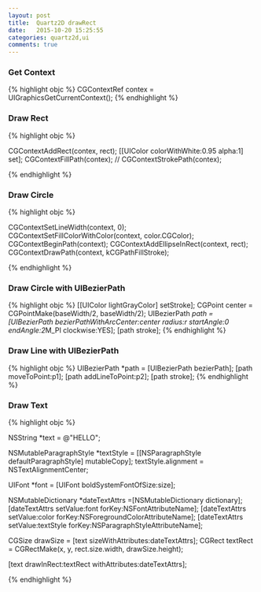 ```yaml
---
layout: post
title:  Quartz2D drawRect
date:   2015-10-20 15:25:55
categories: quartz2d,ui
comments: true
---
```


### Get Context

{% highlight objc %}
CGContextRef contex = UIGraphicsGetCurrentContext();
{% endhighlight %}

### Draw Rect

{% highlight objc %}

CGContextAddRect(contex, rect);
[[UIColor colorWithWhite:0.95 alpha:1] set];
CGContextFillPath(contex); // CGContextStrokePath(contex);

{% endhighlight %}

### Draw Circle

{% highlight objc %}

CGContextSetLineWidth(context, 0);
CGContextSetFillColorWithColor(context, color.CGColor);
CGContextBeginPath(context);
CGContextAddEllipseInRect(context, rect);
CGContextDrawPath(context, kCGPathFillStroke);

{% endhighlight %}

### Draw Circle with UIBezierPath

{% highlight objc %}
[[UIColor lightGrayColor] setStroke];
CGPoint center = CGPointMake(baseWidth/2, baseWidth/2);
UIBezierPath *path = [UIBezierPath bezierPathWithArcCenter:center radius:r startAngle:0 endAngle:2*M_PI clockwise:YES];
[path stroke];
{% endhighlight %}


### Draw Line with UIBezierPath

{% highlight objc %}
UIBezierPath *path = [UIBezierPath bezierPath];
[path moveToPoint:p1];
[path addLineToPoint:p2];
[path stroke];
{% endhighlight %}


### Draw Text

{% highlight objc %}

NSString *text = @"HELLO";

NSMutableParagraphStyle *textStyle = [[NSParagraphStyle defaultParagraphStyle] mutableCopy];
textStyle.alignment = NSTextAlignmentCenter;

UIFont *font = [UIFont boldSystemFontOfSize:size];
    
NSMutableDictionary *dateTextAttrs =[NSMutableDictionary dictionary];
[dateTextAttrs setValue:font forKey:NSFontAttributeName];
[dateTextAttrs setValue:color forKey:NSForegroundColorAttributeName];
[dateTextAttrs setValue:textStyle forKey:NSParagraphStyleAttributeName];

CGSize drawSize = [text sizeWithAttributes:dateTextAttrs];
CGRect textRect = CGRectMake(x, y, rect.size.width, drawSize.height);

[text drawInRect:textRect withAttributes:dateTextAttrs];

{% endhighlight %}









